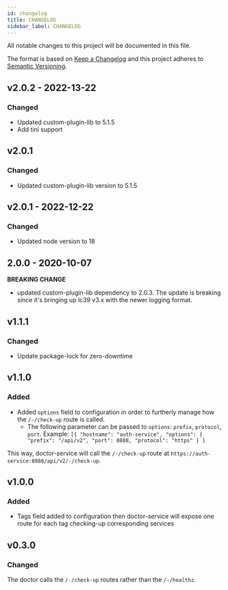 ```yaml
---
id: changelog
title: CHANGELOG
sidebar_label: CHANGELOG
---
```


<!--
WARNING: this file was automatically generated by Mia-Platform Doc Aggregator.
DO NOT MODIFY IT BY HAND.
Instead, modify the source file and run the aggregator to regenerate this file.
-->

All notable changes to this project will be documented in this file.

The format is based on [Keep a Changelog](http://keepachangelog.com/en/1.0.0/)
and this project adheres to [Semantic Versioning](http://semver.org/spec/v2.0.0.html).

## v2.0.2 - 2022-13-22
### Changed
- Updated custom-plugin-lib to 5.1.5
- Add tini support
## v2.0.1

### Changed
- Updated custom-plugin-lib version to 5.1.5
## v2.0.1 - 2022-12-22

### Changed
- Updated node version to 18

## 2.0.0 - 2020-10-07

**BREAKING CHANGE**

- updated custom-plugin-lib dependency to 2.0.3. The update is breaking since it's bringing up lc39 v3.x with the newer logging format.

## v1.1.1 

### Changed
- Update package-lock for zero-downtime

## v1.1.0
### Added
- Added `options` field to configuration in order to furtherly manage how the `/-/check-up` route is called.
  - The following parameter can be passed to `options`: `prefix`, `protocol`, `port`.
Example:
``` [{ "hostname": "auth-service", "options": { "prefix": "/api/v2", "port": 8888, "protocol": "https" } ] ```

This way, doctor-service will call the `/-/check-up` route at `https://auth-service:8888/api/v2/-/check-up`.

## v1.0.0
### Added
- Tags field added to configuration then doctor-service will expose one route for each tag checking-up corresponding services

## v0.3.0
### Changed
The doctor calls the `/-/check-up` routes rather than the `/-/healthz`.
